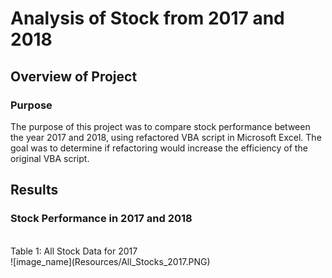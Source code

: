 # Analysis of Stock from 2017 and 2018

## Overview of Project

### Purpose
The purpose of this project was to compare stock performance between the year 2017 and 2018, using refactored VBA script in Microsoft Excel. The goal was to determine if refactoring would increase the efficiency of the original VBA script.
<br>
## Results
### Stock Performance in 2017 and 2018
<br>
Table 1: All Stock Data for 2017
<br>
![image_name](Resources/All_Stocks_2017.PNG)


